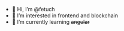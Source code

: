 - 👋 Hi, I’m @fetuch
- 👀 I’m interested in frontend and blockchain
- 🌱 I’m currently learning ~~angular~~

<!---
fetuch/fetuch is a ✨ special ✨ repository because its `README.md` (this file) appears on your GitHub profile.
You can click the Preview link to take a look at your changes.
--->
